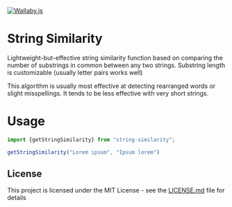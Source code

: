 [![Wallaby.js](https://img.shields.io/badge/wallaby.js-configured-green.svg)](https://wallabyjs.com)

# String Similarity

Lightweight-but-effective string similarity function based on comparing the number of substrings in common between any two strings. Substring length is customizable (usually letter pairs works well)

This algorithm is usually most effective at detecting rearranged words or slight misspellings. It tends to be less effective with very short strings.

# Usage

```typescript
import {getStringSimilarity} from "string-similarity";

getStringSimilarity("Lorem ipsum", "Ipsum lorem")
```

## License

This project is licensed under the MIT License - see the [LICENSE.md](LICENSE.md) file for details